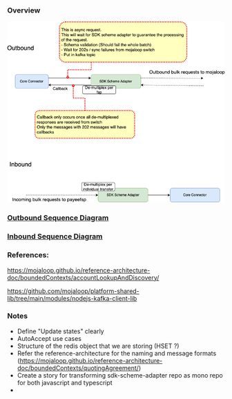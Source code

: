 ### Overview

![Overview](./assets/overview-drawio.png)

### [Outbound Sequence Diagram](./outbound-sequence.md)

### [Inbound Sequence Diagram](./inbound-sequence.md)

### References:

https://mojaloop.github.io/reference-architecture-doc/boundedContexts/accountLookupAndDiscovery/

https://github.com/mojaloop/platform-shared-lib/tree/main/modules/nodejs-kafka-client-lib


### Notes

- Define "Update states" clearly
- AutoAccept use cases
- Structure of the redis object that we are storing (HSET <bulkID>?)
- Refer the reference-architecture for the naming and message formats (https://mojaloop.github.io/reference-architecture-doc/boundedContexts/quotingAgreement/)
- Create a story for transforming sdk-scheme-adapter repo as mono repo for both javascript and typescript
- 
